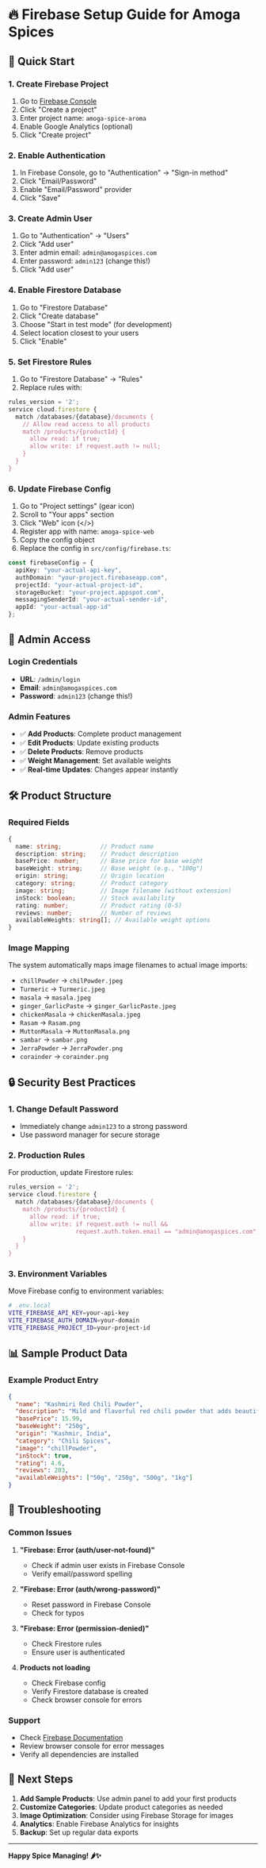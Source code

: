 # 🔥 Firebase Setup Guide for Amoga Spices

## 🚀 Quick Start

### 1. Create Firebase Project
1. Go to [Firebase Console](https://console.firebase.google.com/)
2. Click "Create a project"
3. Enter project name: `amoga-spice-aroma`
4. Enable Google Analytics (optional)
5. Click "Create project"

### 2. Enable Authentication
1. In Firebase Console, go to "Authentication" → "Sign-in method"
2. Click "Email/Password"
3. Enable "Email/Password" provider
4. Click "Save"

### 3. Create Admin User
1. Go to "Authentication" → "Users"
2. Click "Add user"
3. Enter admin email: `admin@amogaspices.com`
4. Enter password: `admin123` (change this!)
5. Click "Add user"

### 4. Enable Firestore Database
1. Go to "Firestore Database"
2. Click "Create database"
3. Choose "Start in test mode" (for development)
4. Select location closest to your users
5. Click "Enable"

### 5. Set Firestore Rules
1. Go to "Firestore Database" → "Rules"
2. Replace rules with:

```javascript
rules_version = '2';
service cloud.firestore {
  match /databases/{database}/documents {
    // Allow read access to all products
    match /products/{productId} {
      allow read: if true;
      allow write: if request.auth != null;
    }
  }
}
```

### 6. Update Firebase Config
1. Go to "Project settings" (gear icon)
2. Scroll to "Your apps" section
3. Click "Web" icon (</>)
4. Register app with name: `amoga-spice-web`
5. Copy the config object
6. Replace the config in `src/config/firebase.ts`:

```typescript
const firebaseConfig = {
  apiKey: "your-actual-api-key",
  authDomain: "your-project.firebaseapp.com",
  projectId: "your-actual-project-id",
  storageBucket: "your-project.appspot.com",
  messagingSenderId: "your-actual-sender-id",
  appId: "your-actual-app-id"
};
```

## 📱 Admin Access

### Login Credentials
- **URL**: `/admin/login`
- **Email**: `admin@amogaspices.com`
- **Password**: `admin123` (change this!)

### Admin Features
- ✅ **Add Products**: Complete product management
- ✅ **Edit Products**: Update existing products
- ✅ **Delete Products**: Remove products
- ✅ **Weight Management**: Set available weights
- ✅ **Real-time Updates**: Changes appear instantly

## 🛠️ Product Structure

### Required Fields
```typescript
{
  name: string;           // Product name
  description: string;    // Product description
  basePrice: number;      // Base price for base weight
  baseWeight: string;     // Base weight (e.g., "100g")
  origin: string;         // Origin location
  category: string;       // Product category
  image: string;          // Image filename (without extension)
  inStock: boolean;       // Stock availability
  rating: number;         // Product rating (0-5)
  reviews: number;        // Number of reviews
  availableWeights: string[]; // Available weight options
}
```

### Image Mapping
The system automatically maps image filenames to actual image imports:
- `chillPowder` → `chilPowder.jpeg`
- `Turmeric` → `Turmeric.jpeg`
- `masala` → `masala.jpeg`
- `ginger_GarlicPaste` → `ginger_GarlicPaste.jpeg`
- `chickenMasala` → `chickenMasala.jpeg`
- `Rasam` → `Rasam.png`
- `MuttonMasala` → `MuttonMasala.png`
- `sambar` → `sambar.png`
- `JerraPowder` → `JerraPowder.png`
- `corainder` → `corainder.png`

## 🔒 Security Best Practices

### 1. Change Default Password
- Immediately change `admin123` to a strong password
- Use password manager for secure storage

### 2. Production Rules
For production, update Firestore rules:
```javascript
rules_version = '2';
service cloud.firestore {
  match /databases/{database}/documents {
    match /products/{productId} {
      allow read: if true;
      allow write: if request.auth != null && 
                   request.auth.token.email == "admin@amogaspices.com";
    }
  }
}
```

### 3. Environment Variables
Move Firebase config to environment variables:
```bash
# .env.local
VITE_FIREBASE_API_KEY=your-api-key
VITE_FIREBASE_AUTH_DOMAIN=your-domain
VITE_FIREBASE_PROJECT_ID=your-project-id
```

## 📊 Sample Product Data

### Example Product Entry
```json
{
  "name": "Kashmiri Red Chili Powder",
  "description": "Mild and flavorful red chili powder that adds beautiful color without overwhelming heat.",
  "basePrice": 15.99,
  "baseWeight": "250g",
  "origin": "Kashmir, India",
  "category": "Chili Spices",
  "image": "chillPowder",
  "inStock": true,
  "rating": 4.6,
  "reviews": 203,
  "availableWeights": ["50g", "250g", "500g", "1kg"]
}
```

## 🚨 Troubleshooting

### Common Issues

1. **"Firebase: Error (auth/user-not-found)"**
   - Check if admin user exists in Firebase Console
   - Verify email/password spelling

2. **"Firebase: Error (auth/wrong-password)"**
   - Reset password in Firebase Console
   - Check for typos

3. **"Firebase: Error (permission-denied)"**
   - Check Firestore rules
   - Ensure user is authenticated

4. **Products not loading**
   - Check Firebase config
   - Verify Firestore database is created
   - Check browser console for errors

### Support
- Check [Firebase Documentation](https://firebase.google.com/docs)
- Review browser console for error messages
- Verify all dependencies are installed

## 🎯 Next Steps

1. **Add Sample Products**: Use admin panel to add your first products
2. **Customize Categories**: Update product categories as needed
3. **Image Optimization**: Consider using Firebase Storage for images
4. **Analytics**: Enable Firebase Analytics for insights
5. **Backup**: Set up regular data exports

---

**Happy Spice Managing! 🌶️✨**

